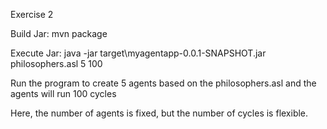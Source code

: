 Exercise 2

Build Jar: mvn package

Execute Jar:
java -jar target\myagentapp-0.0.1-SNAPSHOT.jar philosophers.asl 5 100

Run the program to create 5 agents based on the philosophers.asl and the agents will run 100 cycles

Here, the number of agents is fixed, but the number of cycles is flexible.